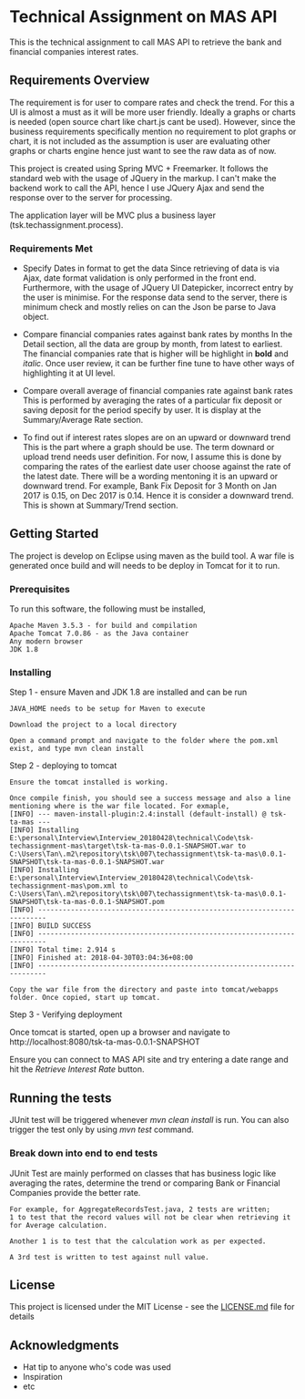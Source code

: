 # Technical Assignment on MAS API

This is the technical assignment to call MAS API to retrieve the bank and financial companies interest rates.  

## Requirements Overview

The requirement is for user to compare rates and check the trend.  For this a UI is almost a must as it will be more user friendly.  Ideally a graphs or charts is needed (open source chart like chart.js cant be used).  However, since the business requirements specifically mention no requirement to plot graphs or chart, it is not included as the assumption is user are evaluating other graphs or charts engine hence just want to see the raw data as of now.

This project is created using Spring MVC + Freemarker.  It follows the standard web with the usage of JQuery in the markup.  I can't make the backend work to call the API, hence I use JQuery Ajax and send the response over to the server for processing.

The application layer will be MVC plus a business layer (tsk.techassignment.process).

### Requirements Met

* Specify Dates in format to get the data
Since retrieving of data is via Ajax, date format validation is only performed in the front end.  Furthermore, with the usage of JQuery UI Datepicker, incorrect entry by the user is minimise.  For the response data send to the server, there is minimum check and mostly relies on can the Json be parse to Java object.

* Compare financial companies rates against bank rates by months
In the Detail section, all the data are group by month, from latest to earliest.  The financial companies rate that is higher will be highlight in **bold** and *italic*.  Once user review, it can be further fine tune to have other ways of highlighting it at UI level.

* Compare overall average of financial companies rate against bank rates
This is performed by averaging the rates of a particular fix deposit or saving deposit for the period specify by user.  It is display at the Summary/Average Rate section.

* To find out if interest rates slopes are on an upward or downward trend
This is the part where a graph should be use.  The term downard or upload trend needs user definition. For now, I assume this is done by comparing the rates of the earliest date user choose against the rate of the latest date.  There will be a wording mentoning it is an upward or downward trend.  For example, Bank Fix Deposit for 3 Month on Jan 2017 is 0.15, on Dec 2017 is 0.14.  Hence it is consider a downward trend.  This is shown at Summary/Trend section.

## Getting Started

The project is develop on Eclipse using maven as the build tool.  A war file is generated once build and will needs to be deploy in Tomcat for it to run.

### Prerequisites

To run this software, the following must be installed,

```
Apache Maven 3.5.3 - for build and compilation
Apache Tomcat 7.0.86 - as the Java container
Any modern browser 
JDK 1.8
```

### Installing

Step 1 - ensure Maven and JDK 1.8 are installed and can be run

```
JAVA_HOME needs to be setup for Maven to execute

Download the project to a local directory

Open a command prompt and navigate to the folder where the pom.xml exist, and type mvn clean install
```

Step 2 - deploying to tomcat

```
Ensure the tomcat installed is working.

Once compile finish, you should see a success message and also a line mentioning where is the war file located. For exmaple,
[INFO] --- maven-install-plugin:2.4:install (default-install) @ tsk-ta-mas ---
[INFO] Installing E:\personal\Interview\Interview_20180428\technical\Code\tsk-techassignment-mas\target\tsk-ta-mas-0.0.1-SNAPSHOT.war to C:\Users\Tan\.m2\repository\tsk\007\techassignment\tsk-ta-mas\0.0.1-SNAPSHOT\tsk-ta-mas-0.0.1-SNAPSHOT.war
[INFO] Installing E:\personal\Interview\Interview_20180428\technical\Code\tsk-techassignment-mas\pom.xml to C:\Users\Tan\.m2\repository\tsk\007\techassignment\tsk-ta-mas\0.0.1-SNAPSHOT\tsk-ta-mas-0.0.1-SNAPSHOT.pom
[INFO] ------------------------------------------------------------------------
[INFO] BUILD SUCCESS
[INFO] ------------------------------------------------------------------------
[INFO] Total time: 2.914 s
[INFO] Finished at: 2018-04-30T03:04:36+08:00
[INFO] ------------------------------------------------------------------------

Copy the war file from the directory and paste into tomcat/webapps folder. Once copied, start up tomcat.
```

Step 3 - Verifying deployment

Once tomcat is started, open up a browser and navigate to http://localhost:8080/tsk-ta-mas-0.0.1-SNAPSHOT

Ensure you can connect to MAS API site and try entering a date range and hit the *Retrieve Interest Rate* button.

## Running the tests

JUnit test will be triggered whenever *mvn clean install* is run.  You can also trigger the test only by using *mvn test* command.

### Break down into end to end tests

JUnit Test are mainly performed on classes that has business logic like averaging the rates, determine the trend or comparing Bank or Financial Companies provide the better rate.

```
For example, for AggregateRecordsTest.java, 2 tests are written;
1 to test that the record values will not be clear when retrieving it for Average calculation.

Another 1 is to test that the calculation work as per expected. 

A 3rd test is written to test against null value.
```

## License

This project is licensed under the MIT License - see the [LICENSE.md](LICENSE.md) file for details

## Acknowledgments

* Hat tip to anyone who's code was used
* Inspiration
* etc
